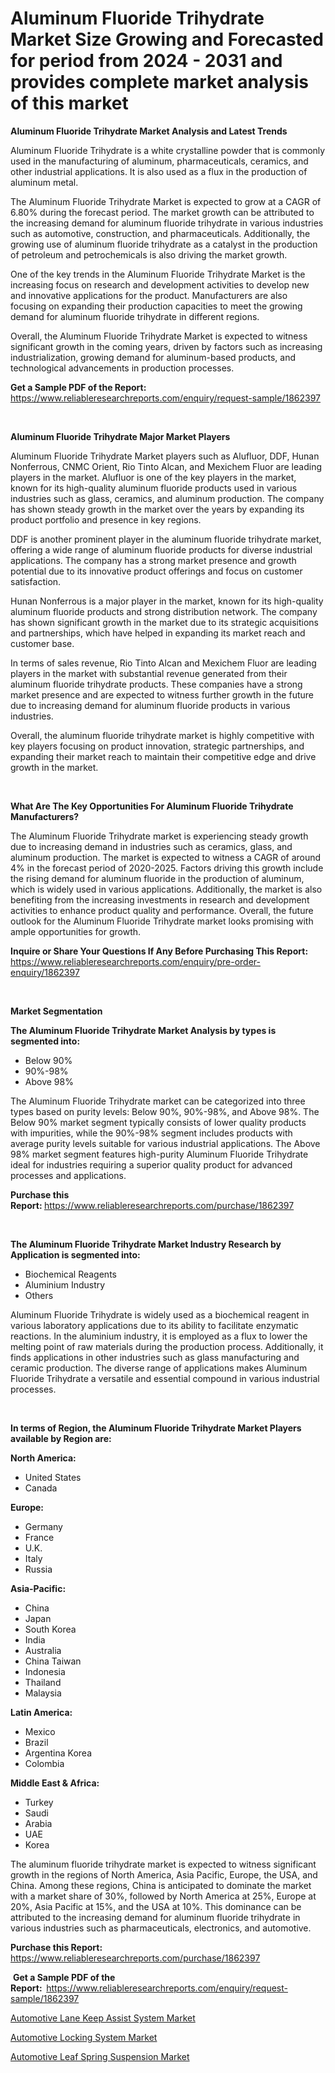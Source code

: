 <p><h1>Aluminum Fluoride Trihydrate Market Size Growing and Forecasted for period from 2024 - 2031 and provides complete market analysis of this market</h1></p><p><strong>Aluminum Fluoride Trihydrate Market Analysis and Latest Trends</strong></p>
<p><p>Aluminum Fluoride Trihydrate is a white crystalline powder that is commonly used in the manufacturing of aluminum, pharmaceuticals, ceramics, and other industrial applications. It is also used as a flux in the production of aluminum metal.</p><p>The Aluminum Fluoride Trihydrate Market is expected to grow at a CAGR of 6.80% during the forecast period. The market growth can be attributed to the increasing demand for aluminum fluoride trihydrate in various industries such as automotive, construction, and pharmaceuticals. Additionally, the growing use of aluminum fluoride trihydrate as a catalyst in the production of petroleum and petrochemicals is also driving the market growth.</p><p>One of the key trends in the Aluminum Fluoride Trihydrate Market is the increasing focus on research and development activities to develop new and innovative applications for the product. Manufacturers are also focusing on expanding their production capacities to meet the growing demand for aluminum fluoride trihydrate in different regions.</p><p>Overall, the Aluminum Fluoride Trihydrate Market is expected to witness significant growth in the coming years, driven by factors such as increasing industrialization, growing demand for aluminum-based products, and technological advancements in production processes.</p></p>
<p><strong>Get a Sample PDF of the Report:&nbsp;</strong> <a href="https://www.reliableresearchreports.com/enquiry/request-sample/1862397">https://www.reliableresearchreports.com/enquiry/request-sample/1862397</a></p>
<p>&nbsp;</p>
<p><strong>Aluminum Fluoride Trihydrate Major Market Players</strong></p>
<p><p>Aluminum Fluoride Trihydrate Market players such as Alufluor, DDF, Hunan Nonferrous, CNMC Orient, Rio Tinto Alcan, and Mexichem Fluor are leading players in the market. Alufluor is one of the key players in the market, known for its high-quality aluminum fluoride products used in various industries such as glass, ceramics, and aluminum production. The company has shown steady growth in the market over the years by expanding its product portfolio and presence in key regions.</p><p>DDF is another prominent player in the aluminum fluoride trihydrate market, offering a wide range of aluminum fluoride products for diverse industrial applications. The company has a strong market presence and growth potential due to its innovative product offerings and focus on customer satisfaction.</p><p>Hunan Nonferrous is a major player in the market, known for its high-quality aluminum fluoride products and strong distribution network. The company has shown significant growth in the market due to its strategic acquisitions and partnerships, which have helped in expanding its market reach and customer base.</p><p>In terms of sales revenue, Rio Tinto Alcan and Mexichem Fluor are leading players in the market with substantial revenue generated from their aluminum fluoride trihydrate products. These companies have a strong market presence and are expected to witness further growth in the future due to increasing demand for aluminum fluoride products in various industries.</p><p>Overall, the aluminum fluoride trihydrate market is highly competitive with key players focusing on product innovation, strategic partnerships, and expanding their market reach to maintain their competitive edge and drive growth in the market.</p></p>
<p>&nbsp;</p>
<p><strong>What Are The Key Opportunities For Aluminum Fluoride Trihydrate Manufacturers?</strong></p>
<p><p>The Aluminum Fluoride Trihydrate market is experiencing steady growth due to increasing demand in industries such as ceramics, glass, and aluminum production. The market is expected to witness a CAGR of around 4% in the forecast period of 2020-2025. Factors driving this growth include the rising demand for aluminum fluoride in the production of aluminum, which is widely used in various applications. Additionally, the market is also benefiting from the increasing investments in research and development activities to enhance product quality and performance. Overall, the future outlook for the Aluminum Fluoride Trihydrate market looks promising with ample opportunities for growth.</p></p>
<p><strong>Inquire or Share Your Questions If Any Before Purchasing This Report:</strong> <a href="https://www.reliableresearchreports.com/enquiry/pre-order-enquiry/1862397">https://www.reliableresearchreports.com/enquiry/pre-order-enquiry/1862397</a></p>
<p>&nbsp;</p>
<p><strong>Market Segmentation</strong></p>
<p><strong>The Aluminum Fluoride Trihydrate Market Analysis by types is segmented into:</strong></p>
<p><ul><li>Below 90%</li><li>90%-98%</li><li>Above 98%</li></ul></p>
<p><p>The Aluminum Fluoride Trihydrate market can be categorized into three types based on purity levels: Below 90%, 90%-98%, and Above 98%. The Below 90% market segment typically consists of lower quality products with impurities, while the 90%-98% segment includes products with average purity levels suitable for various industrial applications. The Above 98% market segment features high-purity Aluminum Fluoride Trihydrate ideal for industries requiring a superior quality product for advanced processes and applications.</p></p>
<p><strong>Purchase this Report:&nbsp;</strong><a href="https://www.reliableresearchreports.com/purchase/1862397">https://www.reliableresearchreports.com/purchase/1862397</a></p>
<p>&nbsp;</p>
<p><strong>The Aluminum Fluoride Trihydrate Market Industry Research by Application is segmented into:</strong></p>
<p><ul><li>Biochemical Reagents</li><li>Aluminium Industry</li><li>Others</li></ul></p>
<p><p>Aluminum Fluoride Trihydrate is widely used as a biochemical reagent in various laboratory applications due to its ability to facilitate enzymatic reactions. In the aluminium industry, it is employed as a flux to lower the melting point of raw materials during the production process. Additionally, it finds applications in other industries such as glass manufacturing and ceramic production. The diverse range of applications makes Aluminum Fluoride Trihydrate a versatile and essential compound in various industrial processes.</p></p>
<p>&nbsp;</p>
<p><strong>In terms of Region, the Aluminum Fluoride Trihydrate Market Players available by Region are:</strong></p>
<p>
    <p> <strong> North America: </strong>
        <ul>
            <li>United States</li>
            <li>Canada</li>
        </ul>
        </p> 
    <p> <strong> Europe: </strong>
        <ul>
            <li>Germany</li>
            <li>France</li>
            <li>U.K.</li>
            <li>Italy</li>
            <li>Russia</li>
        </ul>
        </p> 
    <p> <strong> Asia-Pacific: </strong>
        <ul>
            <li>China</li>
            <li>Japan</li>
            <li>South Korea</li>
            <li>India</li>
            <li>Australia</li>
            <li>China Taiwan</li>
            <li>Indonesia</li>
            <li>Thailand</li>
            <li>Malaysia</li>
        </ul>
        </p> 
    <p> <strong> Latin America: </strong>
        <ul>
            <li>Mexico</li>
            <li>Brazil</li>
            <li>Argentina Korea</li>
            <li>Colombia</li>
        </ul>
        </p> 
    <p> <strong> Middle East & Africa: </strong>
        <ul>
            <li>Turkey</li>
            <li>Saudi</li>
            <li>Arabia</li>
            <li>UAE</li>
            <li>Korea</li>
        </ul>
    </p>
    </p>
<p><p>The aluminum fluoride trihydrate market is expected to witness significant growth in the regions of North America, Asia Pacific, Europe, the USA, and China. Among these regions, China is anticipated to dominate the market with a market share of 30%, followed by North America at 25%, Europe at 20%, Asia Pacific at 15%, and the USA at 10%. This dominance can be attributed to the increasing demand for aluminum fluoride trihydrate in various industries such as pharmaceuticals, electronics, and automotive.</p></p>
<p><strong>Purchase this Report: </strong><a href="https://www.reliableresearchreports.com/purchase/1862397">https://www.reliableresearchreports.com/purchase/1862397</a></p>
<p>&nbsp;<strong>Get a Sample PDF of the Report:&nbsp;&nbsp;</strong><a href="https://www.reliableresearchreports.com/enquiry/request-sample/1862397">https://www.reliableresearchreports.com/enquiry/request-sample/1862397</a></p>
<p><strong></strong></p>
<p><p><a href="https://view.publitas.com/reportprime-1/automotive-lane-keep-assist-system-market-share-market-new-trends-analysis-report-by-type-by-application-by-end-use-by-region-and-segment-forecasts-2023-2030/">Automotive Lane Keep Assist System Market</a></p><p><a href="https://view.publitas.com/reportprime-1/automotive-locking-system-market-analysis-and-market-size-global-industry-overview-market-segmentation-and-forecast-2023-to-2030/">Automotive Locking System Market</a></p><p><a href="https://view.publitas.com/reportprime-1/automotive-leaf-spring-suspension-market-research-report-provides-thorough-industry-overview-which-offers-an-in-depth-analysis-of-product-trends-and-new-market-divisions/">Automotive Leaf Spring Suspension Market</a></p></p>
